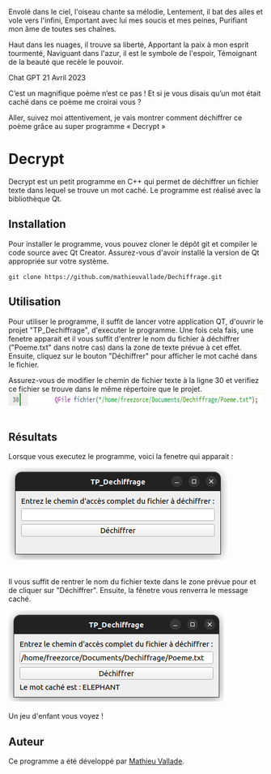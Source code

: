 <div id="top"></div>

Envolé dans le ciel, l'oiseau chante sa mélodie,
Lentement, il bat des ailes et vole vers l'infini,
Emportant avec lui mes soucis et mes peines,
Purifiant mon âme de toutes ses chaînes.

Haut dans les nuages, il trouve sa liberté,
Apportant la paix à mon esprit tourmenté,
Naviguant dans l'azur, il est le symbole de l'espoir,
Témoignant de la beauté que recèle le pouvoir.

Chat GPT 
21 Avril 2023


C’est un magnifique poème n’est ce pas ! Et si je vous disais qu’un mot était caché dans ce poème me croirai vous ?

Aller, suivez moi attentivement, je vais montrer comment déchiffrer ce poème grâce au super programme « Decrypt »

# Decrypt

Decrypt est un petit programme en C++ qui permet de déchiffrer un fichier texte dans lequel se trouve un mot caché. Le programme est réalisé avec la bibliothèque Qt.

## Installation

Pour installer le programme, vous pouvez cloner le dépôt git et compiler le code source avec Qt Creator. Assurez-vous d'avoir installé la version de Qt appropriée sur votre système.

```
git clone https://github.com/mathieuvallade/Dechiffrage.git
```

## Utilisation

Pour utiliser le programme, il suffit de lancer votre application QT, d'ouvrir le projet "TP_Dechiffrage", d'executer le programme. Une fois cela fais, une fenetre apparait et il vous suffit d'entrer le nom du fichier à déchiffrer ("Poeme.txt" dans notre cas) dans la zone de texte prévue à cet effet. Ensuite, cliquez sur le bouton "Déchiffrer" pour afficher le mot caché dans le fichier.

Assurez-vous de modifier le chemin de fichier texte à la ligne 30 et verifiez ce fichier se trouve dans le même répertoire que le projet.
  </br>
  <img src="Images/ligne30.png" alt="Message reçu terminal" height="25">
  </br></br>
</div>

## Résultats

Lorsque vous executez le programme, voici la fenetre qui apparait :
<div>
    <img src="Images/Fenetre.png" width="433" height="182">
  </br></br>
</div>

Il vous suffit de rentrer le nom du fichier texte dans le zone prévue pour et de cliquer sur "Déchiffrer". Ensuite, la fênetre vous renverra le message caché.
<div>
    <img src="Images/Result.png"  width="426" height="180">
  </br></br>
</div>
Un jeu d'enfant vous voyez !

## Auteur

Ce programme a été développé par [Mathieu Vallade](https://github.com/mathieuvallade).

